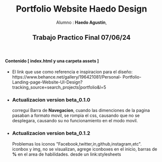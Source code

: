 <header>
  <h1> Portfolio Website Haedo Design </h1>
  <p>Alumno :<b> Haedo Agustín</b>,</p>
  <h2>Trabajo Practico Final 07/06/24</h2>
  </header>
<main>
  <h4> Contenido <b>[ index.html y una carpeta assets ]</b></h4>

   * <p>El link que use como referencia e inspiracion para el diseño: https://www.behance.net/gallery/196421081/Personal-	Portfolio-Landing-page-Website-UI-Design?tracking_source=search_projects|portfolio&l=5</p>

  + <h3>Actualizacion version beta_0.1.0</h3>
      <p>correguí Barra de <b>Navegacion</b>, cuando las dimenciones de la   pagina   pasaban a formato movil, se rompia el 	css, causando que no se desplegara, causando su no funcionamiento en el modo movil.</p>
  
  + <h3>Actualizacion  version beta_0.1.2</h3>
    <p>Problemas los iconos "Facebook,twitter,in,github,instagram,etc". iconbox y img, no se visualizan, agrege iconboxes 	en el inicio,
      barras de <b>%</b> en el area de habilidades. desde un link:stylesheets </p>
</main>
